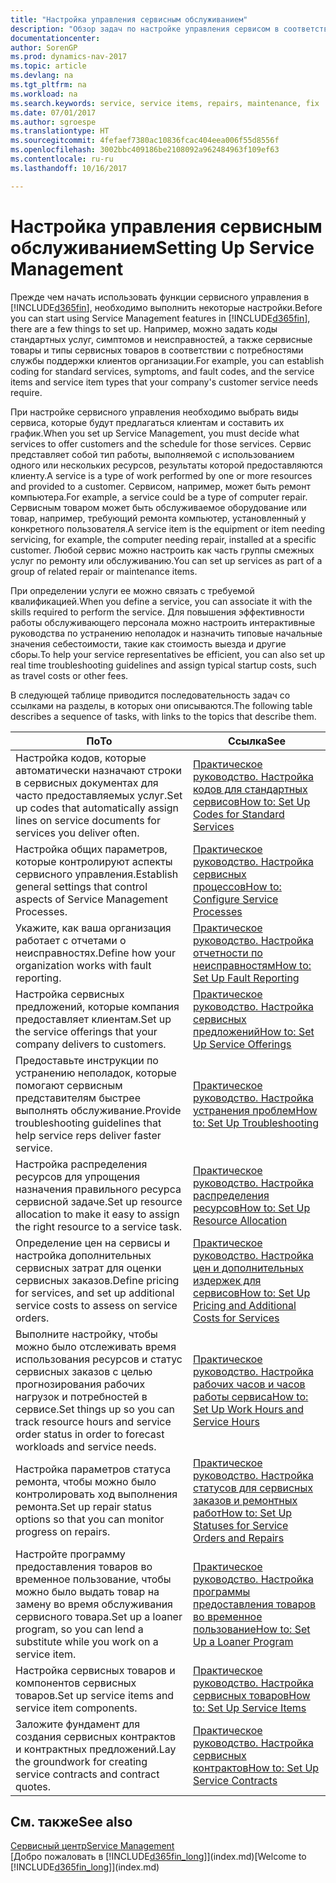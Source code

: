 ```yaml
---
title: "Настройка управления сервисным обслуживанием"
description: "Обзор задач по настройке управления сервисом в соответствии со способом, которым организации управляют своими сервисами."
documentationcenter: 
author: SorenGP
ms.prod: dynamics-nav-2017
ms.topic: article
ms.devlang: na
ms.tgt_pltfrm: na
ms.workload: na
ms.search.keywords: service, service items, repairs, maintenance, fix
ms.date: 07/01/2017
ms.author: sgroespe
ms.translationtype: HT
ms.sourcegitcommit: 4fefaef7380ac10836fcac404eea006f55d8556f
ms.openlocfilehash: 3002bbc409186be2108092a962484963f109ef63
ms.contentlocale: ru-ru
ms.lasthandoff: 10/16/2017

---
```


# <a name="setting-up-service-management"></a><span data-ttu-id="fc586-103">Настройка управления сервисным обслуживанием</span><span class="sxs-lookup"><span data-stu-id="fc586-103">Setting Up Service Management</span></span>
<span data-ttu-id="fc586-104">Прежде чем начать использовать функции сервисного управления в [!INCLUDE[d365fin](includes/d365fin_md.md)], необходимо выполнить некоторые настройки.</span><span class="sxs-lookup"><span data-stu-id="fc586-104">Before you can start using Service Management features in [!INCLUDE[d365fin](includes/d365fin_md.md)], there are a few things to set up.</span></span> <span data-ttu-id="fc586-105">Например, можно задать коды стандартных услуг, симптомов и неисправностей, а также сервисные товары и типы сервисных товаров в соответствии с потребностями службы поддержки клиентов организации.</span><span class="sxs-lookup"><span data-stu-id="fc586-105">For example, you can establish coding for standard services, symptoms, and fault codes, and the service items and service item types that your company's customer service needs require.</span></span>  

<span data-ttu-id="fc586-106">При настройке сервисного управления необходимо выбрать виды сервиса, которые будут предлагаться клиентам и составить их график.</span><span class="sxs-lookup"><span data-stu-id="fc586-106">When you set up Service Management, you must decide what services to offer customers and the schedule for those services.</span></span> <span data-ttu-id="fc586-107">Сервис представляет собой тип работы, выполняемой с использованием одного или нескольких ресурсов, результаты которой предоставляются клиенту.</span><span class="sxs-lookup"><span data-stu-id="fc586-107">A service is a type of work performed by one or more resources and provided to a customer.</span></span> <span data-ttu-id="fc586-108">Сервисом, например, может быть ремонт компьютера.</span><span class="sxs-lookup"><span data-stu-id="fc586-108">For example, a service could be a type of computer repair.</span></span> <span data-ttu-id="fc586-109">Сервисным товаром может быть обслуживаемое оборудование или товар, например, требующий ремонта компьютер, установленный у конкретного пользователя.</span><span class="sxs-lookup"><span data-stu-id="fc586-109">A service item is the equipment or item needing servicing, for example, the computer needing repair, installed at a specific customer.</span></span> <span data-ttu-id="fc586-110">Любой сервис можно настроить как часть группы смежных услуг по ремонту или обслуживанию.</span><span class="sxs-lookup"><span data-stu-id="fc586-110">You can set up services as part of a group of related repair or maintenance items.</span></span>  
  
<span data-ttu-id="fc586-111">При определении услуги ее можно связать с требуемой квалификацией.</span><span class="sxs-lookup"><span data-stu-id="fc586-111">When you define a service, you can associate it with the skills required to perform the service.</span></span> <span data-ttu-id="fc586-112">Для повышения эффективности работы обслуживающего персонала можно настроить интерактивные руководства по устранению неполадок и назначить типовые начальные значения себестоимости, такие как стоимость выезда и другие сборы.</span><span class="sxs-lookup"><span data-stu-id="fc586-112">To help your service representatives be efficient, you can also set up real time troubleshooting guidelines and assign typical startup costs, such as travel costs or other fees.</span></span>  

<span data-ttu-id="fc586-113">В следующей таблице приводится последовательность задач со ссылками на разделы, в которых они описываются.</span><span class="sxs-lookup"><span data-stu-id="fc586-113">The following table describes a sequence of tasks, with links to the topics that describe them.</span></span>  
  
| <span data-ttu-id="fc586-114">По</span><span class="sxs-lookup"><span data-stu-id="fc586-114">To</span></span> | <span data-ttu-id="fc586-115">Ссылка</span><span class="sxs-lookup"><span data-stu-id="fc586-115">See</span></span> |
| --- | --- |
| <span data-ttu-id="fc586-116">Настройка кодов, которые автоматически назначают строки в сервисных документах для часто предоставляемых услуг.</span><span class="sxs-lookup"><span data-stu-id="fc586-116">Set up codes that automatically assign lines on service documents for services you deliver often.</span></span> |[<span data-ttu-id="fc586-117">Практическое руководство. Настройка кодов для стандартных сервисов</span><span class="sxs-lookup"><span data-stu-id="fc586-117">How to: Set Up Codes for Standard Services</span></span>](service-how-setup-service-coding.md)|
| <span data-ttu-id="fc586-118">Настройка общих параметров, которые контролируют аспекты сервисного управления.</span><span class="sxs-lookup"><span data-stu-id="fc586-118">Establish general settings that control aspects of Service Management Processes.</span></span>|[<span data-ttu-id="fc586-119">Практическое руководство. Настройка сервисных процессов</span><span class="sxs-lookup"><span data-stu-id="fc586-119">How to: Configure Service Processes</span></span>](service-setup-service-processes.md)|
| <span data-ttu-id="fc586-120">Укажите, как ваша организация работает с отчетами о неисправностях.</span><span class="sxs-lookup"><span data-stu-id="fc586-120">Define how your organization works with fault reporting.</span></span> |[<span data-ttu-id="fc586-121">Практическое руководство. Настройка отчетности по неисправностям</span><span class="sxs-lookup"><span data-stu-id="fc586-121">How to: Set Up Fault Reporting</span></span>](service-how-setup-fault-reporting.md) |
| <span data-ttu-id="fc586-122">Настройка сервисных предложений, которые компания предоставляет клиентам.</span><span class="sxs-lookup"><span data-stu-id="fc586-122">Set up the service offerings that your company delivers to customers.</span></span>|[<span data-ttu-id="fc586-123">Практическое руководство. Настройка сервисных предложений</span><span class="sxs-lookup"><span data-stu-id="fc586-123">How to: Set Up Service Offerings</span></span>](service-how-setup-service-offerings.md)|
| <span data-ttu-id="fc586-124">Предоставьте инструкции по устранению неполадок, которые помогают сервисным представителям быстрее выполнять обслуживание.</span><span class="sxs-lookup"><span data-stu-id="fc586-124">Provide troubleshooting guidelines that help service reps deliver faster service.</span></span> |[<span data-ttu-id="fc586-125">Практическое руководство. Настройка устранения проблем</span><span class="sxs-lookup"><span data-stu-id="fc586-125">How to: Set Up Troubleshooting</span></span>](service-how-setup-troubleshooting.md) |
| <span data-ttu-id="fc586-126">Настройка распределения ресурсов для упрощения назначения правильного ресурса сервисной задаче.</span><span class="sxs-lookup"><span data-stu-id="fc586-126">Set up resource allocation to make it easy to assign the right resource to a service task.</span></span> |[<span data-ttu-id="fc586-127">Практическое руководство. Настройка распределения ресурсов</span><span class="sxs-lookup"><span data-stu-id="fc586-127">How to: Set Up Resource Allocation</span></span>](service-how-setup-resource-allocation.md) |
| <span data-ttu-id="fc586-128">Определение цен на сервисы и настройка дополнительных сервисных затрат для оценки сервисных заказов.</span><span class="sxs-lookup"><span data-stu-id="fc586-128">Define pricing for services, and set up additional service costs to assess on service orders.</span></span> |[<span data-ttu-id="fc586-129">Практическое руководство. Настройка цен и дополнительных издержек для сервисов</span><span class="sxs-lookup"><span data-stu-id="fc586-129">How to: Set Up Pricing and Additional Costs for Services</span></span>](service-how-setup-service-costs-pricing.md)|
| <span data-ttu-id="fc586-130">Выполните настройку, чтобы можно было отслеживать время использования ресурсов и статус сервисных заказов с целью прогнозирования рабочих нагрузок и потребностей в сервисе.</span><span class="sxs-lookup"><span data-stu-id="fc586-130">Set things up so you can track resource hours and service order status in order to forecast workloads and service needs.</span></span>|[<span data-ttu-id="fc586-131">Практическое руководство. Настройка рабочих часов и часов работы сервиса</span><span class="sxs-lookup"><span data-stu-id="fc586-131">How to: Set Up Work Hours and Service Hours</span></span>](service-how-setup-work-service-hours.md)|
| <span data-ttu-id="fc586-132">Настройка параметров статуса ремонта, чтобы можно было контролировать ход выполнения ремонта.</span><span class="sxs-lookup"><span data-stu-id="fc586-132">Set up repair status options so that you can monitor progress on repairs.</span></span> | [<span data-ttu-id="fc586-133">Практическое руководство. Настройка статусов для сервисных заказов и ремонтных работ</span><span class="sxs-lookup"><span data-stu-id="fc586-133">How to: Set Up Statuses for Service Orders and Repairs</span></span>](service-order-repair-status.md)|
| <span data-ttu-id="fc586-134">Настройте программу предоставления товаров во временное пользование, чтобы можно было выдать товар на замену во время обслуживания сервисного товара.</span><span class="sxs-lookup"><span data-stu-id="fc586-134">Set up a loaner program, so you can lend a substitute while you work on a service item.</span></span> |[<span data-ttu-id="fc586-135">Практическое руководство. Настройка программы предоставления товаров во временное пользование</span><span class="sxs-lookup"><span data-stu-id="fc586-135">How to: Set Up a Loaner Program</span></span>](service-how-setup-loaner-program.md) |
| <span data-ttu-id="fc586-136">Настройка сервисных товаров и компонентов сервисных товаров.</span><span class="sxs-lookup"><span data-stu-id="fc586-136">Set up service items and service item components.</span></span> |[<span data-ttu-id="fc586-137">Практическое руководство. Настройка сервисных товаров</span><span class="sxs-lookup"><span data-stu-id="fc586-137">How to: Set Up Service Items</span></span>](service-how-setup-service-items.md) |
| <span data-ttu-id="fc586-138">Заложите фундамент для создания сервисных контрактов и контрактных предложений.</span><span class="sxs-lookup"><span data-stu-id="fc586-138">Lay the groundwork for creating service contracts and contract quotes.</span></span> |[<span data-ttu-id="fc586-139">Практическое руководство. Настройка сервисных контрактов</span><span class="sxs-lookup"><span data-stu-id="fc586-139">How to: Set Up Service Contracts</span></span>](service-how-setup-service-contracts.md) |

## <a name="see-also"></a><span data-ttu-id="fc586-140">См. также</span><span class="sxs-lookup"><span data-stu-id="fc586-140">See also</span></span>
[<span data-ttu-id="fc586-141">Сервисный центр</span><span class="sxs-lookup"><span data-stu-id="fc586-141">Service Management</span></span>](service-service.md)  
<span data-ttu-id="fc586-142">[Добро пожаловать в [!INCLUDE[d365fin_long](includes/d365fin_long_md.md)]](index.md)</span><span class="sxs-lookup"><span data-stu-id="fc586-142">[Welcome to [!INCLUDE[d365fin_long](includes/d365fin_long_md.md)]](index.md)</span></span>  

